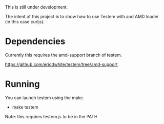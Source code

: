 This is still under development.

The intent of this project is to show how to use Testem with and AMD loader
(in this case curljs).

Dependencies
============
Currently this requires the amd-support branch of testem.

https://github.com/ericdwhite/testem/tree/amd-support

Running
=======
You can launch testem using the make.
 * make testem

Note: this requires testem.js to be in the PATH
